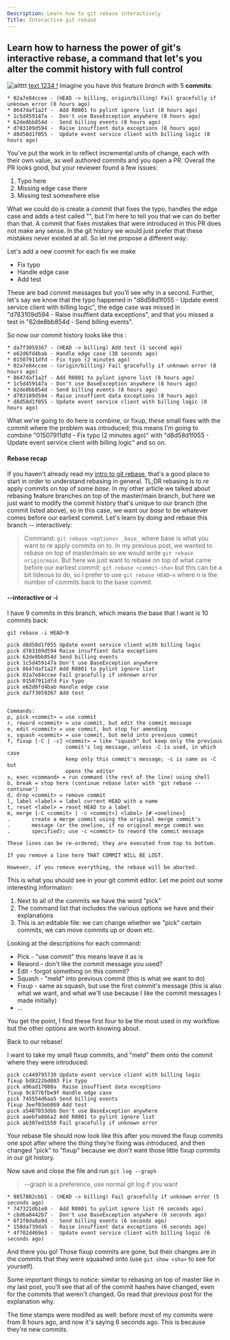 ```yaml
---
Description: Learn how to git rebase interactively
Title: Interactive git rebase
---
```


## Learn how to harness the power of git's interactive rebase, a command that let's you alter the commit history with full control

![altttt](http://localhost:7878/static/screen-shot.png)
[text 1234 !](https://google.com)
Imagine you have _this_ feature _branch_ with 5 **commits**:

```text
* 02a7e84ccee - (HEAD -> billing, origin/billing) Fail gracefully if unknown error (8 hours ago)
* 8647daf1a2f -  Add R0801 to pylint ignore list (8 hours ago)
* 1c5d459147a -  Don't use BaseException anywhere (8 hours ago)
* 62de8bb854d -  Send billing events (8 hours ago)
* d783109d594 -  Raise insuffient data exceptions (8 hours ago)
* d8d58d1f055 -  Update event service client with billing logic (8 hours ago)
```

You've put the work in to reflect incremental units of change, each with their own value, as well authored commits and you open a PR. Overall the PR looks good, but your reviewer found a few issues:

1. Typo here
2. Missing edge case there
3. Missing test somewhere else

What we could do is create a commit that fixes the typo, handles the edge case and adds a test called "", but I'm here to tell you that we can do better than that. A commit that fixes mistakes that were introduced in this PR does not make any sense. In the git history we would just prefer that these mistakes never existed at all. So let me propose a different way:

Let's add a new commit for each fix we make

- Fix typo
- Handle edge case
- Add test

These are bad commit messages but you'll see why in a second. Further, let's say we know that the typo happened in "d8d58d1f055 - Update event service client with billing logic", the edge case was missed in "d783109d594 - Raise insuffient data exceptions", and that you missed a test in "62de8bb854d - Send billing events".

So now our commit history looks like this :

```text
* da7f3059367 - (HEAD -> billing) Add test (1 second ago)
* e62d6fd4bab - Handle edge case (38 seconds ago)
* 01507911dfd - Fix typo (2 minutes ago)
* 02a7e84ccee - (origin/billing) Fail gracefully if unknown error (8 hours ago)
* 8647daf1a2f - Add R0801 to pylint ignore list (8 hours ago)
* 1c5d459147a - Don't use BaseException anywhere (8 hours ago)
* 62de8bb854d - Send billing events (8 hours ago)
* d783109d594 - Raise insuffient data exceptions (8 hours ago)
* d8d58d1f055 - Update event service client with billing logic (8 hours ago)
```

What we're going to do here is combine, or fixup, these small fixes with the commit where the problem was introduced; this means I'm going to combine "01507911dfd - Fix typo (2 minutes ago)" with "d8d58d1f055 - Update event service client with billing logic" and so on.

#### Rebase recap

If you haven't already read my [intro to git rebase](/git-rebase), that's a good place to start in order to understand rebasing in general. TL;DR rebasing is to _re_ apply commits on top of some _base_. In my other article we talked about rebasing feature branches on top of the master/main branch, but here we just want to modify the commit history that's unique to our branch (the commit listed above), so in this case, we want our _base_ to be whatever comes before our earliest commit. Let's learn by doing and rebase this branch -- interactively:

> Command: `git rebase <options> _base_` where base is what you want to re apply commits on to. In my previous post, we wanted to rebase on top of master/main so we would write `git rebase origin/main`. But here we just want to rebase on top of what came before our earliest commit: `git rebase <commit-sha>` but this can be a bit tideous to do, so I prefer to use `git rebase HEAD~n` where n is the number of commits back to the base commit.

#### --interactive or -i

I have 9 commits in this branch, which means the base that I want is 10 commits back:

`git rebase -i HEAD~9`

```text
pick d8d58d1f055 Update event service client with billing logic
pick d783109d594 Raise insuffient data exceptions
pick 62de8bb854d Send billing events
pick 1c5d459147a Don't use BaseException anywhere
pick 8647daf1a2f Add R0801 to pylint ignore list
pick 02a7e84ccee Fail gracefully if unknown error
pick 01507911dfd Fix typo
pick e62d6fd4bab Handle edge case
pick da7f3059367 Add test


Commands:
p, pick <commit> = use commit
r, reword <commit> = use commit, but edit the commit message
e, edit <commit> = use commit, but stop for amending
s, squash <commit> = use commit, but meld into previous commit
f, fixup [-C | -c] <commit> = like "squash" but keep only the previous
                   commit's log message, unless -C is used, in which case
                   keep only this commit's message; -c is same as -C but
                   opens the editor
x, exec <command> = run command (the rest of the line) using shell
b, break = stop here (continue rebase later with 'git rebase --continue')
d, drop <commit> = remove commit
l, label <label> = label current HEAD with a name
t, reset <label> = reset HEAD to a label
m, merge [-C <commit> | -c <commit>] <label> [# <oneline>]
.       create a merge commit using the original merge commit's
.       message (or the oneline, if no original merge commit was
.       specified); use -c <commit> to reword the commit message

These lines can be re-ordered; they are executed from top to bottom.

If you remove a line here THAT COMMIT WILL BE LOST.

However, if you remove everything, the rebase will be aborted.
```

This is what you should see in your git commit editor. Let me point out some interesting information:

1. Next to all of the commits we have the word "pick"
2. The command list that includes the various options we have and their explanations
3. This is an editable file: we can change whether we "pick" certain commits, we can move commits up or down etc.

Looking at the descriptions for each command:

- Pick - "use commit" this means leave it as is
- Reword - don't like the commit message you used?
- Edit - forgot something on this commit?
- Squash - "meld" into previous commit (this is what we want to do)
- Fixup - same as squash, but use the first commit's message (this is also what we want, and what we'll use because I like the commit messages I made initially)
- ...

You get the point, I find these first four to be the most used in my workflow but the other options are worth knowing about.

Back to our rebase!

I want to take my small fixup commits, and "meld" them onto the commit where they were introduced:

```text
pick cc449795730 Update event service client with billing logic
fixup bd8222bd083 Fix typo
pick a96ad17080a  Raise insuffient data exceptions
fixup 9c8776fbe9f Handle edge case
pick 745554d6aa5 Send billing events
fixup 3eef03eb869 Add test
pick a5487033dbb Don't use BaseException anywhere
pick aaebfa866a2 Add R0801 to pylint ignore list
pick ab307ed1550 Fail gracefully if unknown error
```

Your rebase file should now look like this after you moved the fixup commits one spot after where the thing they're fixing was introduced, and then changed "pick" to "fixup" because we don't want those little fixup commits in our git history.

Now save and close the file and run `git log --graph`

> --graph is a preference, use normal git log if you want

```text
* 9857802cbb1 - (HEAD -> billing) Fail gracefully if unknown error (5 seconds ago)
* 747321db1e0 -  Add R0801 to pylint ignore list (6 seconds ago)
* cbd6a8442b7 -  Don't use BaseException anywhere (6 seconds ago)
* 6f1f0da8a9d -  Send billing events (6 seconds ago)
* 158da739da5 -  Raise insuffient data exceptions (6 seconds ago)
* 4f702d469e3 -  Update event service client with billing logic (6 seconds ago)
```

And there you go! Those fixup commits are gone, but their changes are in the commits that they were squashed onto (use `git show <sha>` to see for yourself).

Some important things to notice: similar to rebasing on top of master like in my last post, you'll see that all of the commit hashes have changed, even for the commits that weren't changed. Go read that previous post for the explanation why.

The time stamps were modifed as well: before most of my commits were from 8 hours ago, and now it's saying 6 seconds ago. This is because they're new commits.
